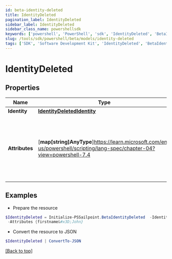 ```yaml
---
id: beta-identity-deleted
title: IdentityDeleted
pagination_label: IdentityDeleted
sidebar_label: IdentityDeleted
sidebar_class_name: powershellsdk
keywords: ['powershell', 'PowerShell', 'sdk', 'IdentityDeleted', 'BetaIdentityDeleted'] 
slug: /tools/sdk/powershell/beta/models/identity-deleted
tags: ['SDK', 'Software Development Kit', 'IdentityDeleted', 'BetaIdentityDeleted']
---
```



# IdentityDeleted

## Properties

Name | Type | Description | Notes
------------ | ------------- | ------------- | -------------
**Identity** |  [**IdentityDeletedIdentity**](identity-deleted-identity) |  | [required]
**Attributes** |  [**map[string]AnyType**]https://learn.microsoft.com/en-us/powershell/scripting/lang-spec/chapter-04?view=powershell-7.4 | The attributes assigned to the identity. Attributes are determined by the identity profile. | [required]

## Examples

- Prepare the resource
```powershell
$IdentityDeleted = Initialize-PSSailpoint.BetaIdentityDeleted  -Identity null `
 -Attributes {firstname&#x3D;John}
```

- Convert the resource to JSON
```powershell
$IdentityDeleted | ConvertTo-JSON
```


[[Back to top]](#) 

